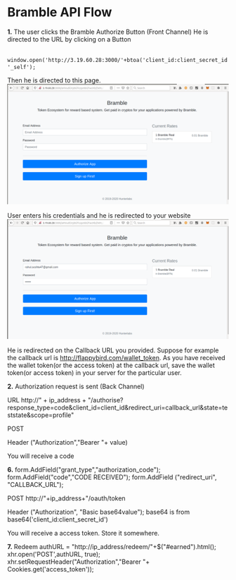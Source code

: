 # Bramble API Flow

**1.** The user clicks the Bramble Authorize Button (Front Channel) 
He is directed to the URL by clicking on a Button

```

window.open('http://3.19.60.28:3000/'+btoa('client_id:client_secret_id'), '_self');

```
Then he is directed to this page.
![Authorization Page](img/1.png)

User enters his credentials and he is redirected to your website
![Credentials](img/2.png)

He is redirected on the Callback URL you provided. Suppose for example the callback url is http://flappybird.com/wallet_token. As you have received the wallet token(or the access token) at the callback url, save the wallet token(or access token) in your server for the particular user.

**2.** Authorization request is sent (Back Channel)

URL
http://" + ip_address + "/authorise?response_type=code&client_id=client_id&redirect_uri=callback_url&state=teststate&scope=profile"

POST

Header
("Authorization","Bearer "+ value)

You will receive a code

**6.** 
form.AddField("grant_type","authorization_code");
form.AddField("code","CODE RECEIVED");
form.AddField ("redirect_uri", "CALLBACK_URL");

POST
http://"+ip_address+"/oauth/token

Header
  ("Authorization", "Basic base64value");
  base64 is from base64('client_id:client_secret_id')

You will receive a access token. Store it somewhere.

**7.** Redeem
    authURL = "http://ip_address/redeem/"+$("#earned").html();
    xhr.open('POST',authURL, true);
    xhr.setRequestHeader("Authorization","Bearer "+ Cookies.get('access_token'));

<!-- # BRAMBLE API FLOW DOCUMENTATION

**Open Authorization Page**
----
  Opens Bramble Authorization Page

* **URL**

  /users/:id

* **Method:**

  `GET`
  
*  **URL Params**

   **Required:**
 
   `id=[integer]`

* **Data Params**

  None

* **Success Response:**

  * **Code:** 200 <br />
    **Content:** `{ id : 12, name : "Michael Bloom" }`
 
* **Error Response:**

  * **Code:** 404 NOT FOUND <br />
    **Content:** `{ error : "User doesn't exist" }`

  OR

  * **Code:** 401 UNAUTHORIZED <br />
    **Content:** `{ error : "You are unauthorized to make this request." }`

* **Sample Call:**

  ```javascript
    $.ajax({
      url: "/users/1",
      dataType: "json",
      type : "GET",
      success : function(r) {
        console.log(r);
      }
    });
  ``` -->
